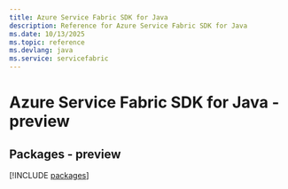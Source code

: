 ```yaml
---
title: Azure Service Fabric SDK for Java
description: Reference for Azure Service Fabric SDK for Java
ms.date: 10/13/2025
ms.topic: reference
ms.devlang: java
ms.service: servicefabric
---
```

# Azure Service Fabric SDK for Java - preview
## Packages - preview
[!INCLUDE [packages](service-fabric-index.md)]